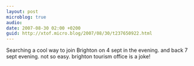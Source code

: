 ```yaml
---
layout: post
microblog: true
audio: 
date: 2007-08-30 02:00 +0200
guid: http://xtof.micro.blog/2007/08/30/t237650922.html
---
```

Searching a cool way to join Brighton on 4 sept in the evening.  and back 7 sept evening. not so easy. brighton tourism office is a joke!
